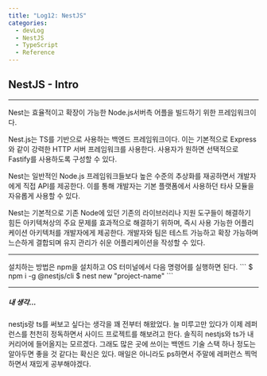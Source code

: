 ```yaml
---
title: "Log12: NestJS"
categories:
  - devLog
  - NestJS
  - TypeScript
  - Reference
---
```


## NestJS - Intro
<hr/>

Nest는 효율적이고 확장이 가능한 Node.js서버측 어플을 빌드하기 위한 프레임워크이다.

Nest.js는 TS를 기반으로 사용하는 백엔드 프레임워크이다. 이는 기본적으로 Express와 같이 강력한 HTTP 서버 프레임워크를 사용한다. 사용자가 원하면 선택적으로 Fastify를 사용하도록 구성할 수 있다.

Nest는 일반적인 Node.js 프레임워크들보다 높은 수준의 추상화를 재공하면서 개발자에게 직접 API를 제공한다. 이를 통해 개발자는 기본 플랫폼에서 사용하던 타사 모듈을 자유롭게 사용할 수 있다.

Nest는 기본적으로 기존 Node에 있던 기존의 라이브러리나 지원 도구들이 해결하기 힘든 아키텍쳐상의 주요 문제를 효과적으로 해결하기 위하며, 즉시 사용 가능한 어플리케이션 아키텍처를 개발자에게 제공한다. 개발자와 팀은 테스트 가능하고 확장 가능하며 느슨하게 결합되며 유지 관리가 쉬운 어플리케이션을 작성할 수 있다.

<hr/>
설치하는 방법은 npm을 설치하고 OS 터미널에서 다음 명령어를 실행하면 된다.
```
$ npm i -g @nestjs/cli
$ nest new "project-name"
```
<hr/>

##### 내 생각...
nestjs랑 ts를 써보고 싶다는 생각을 꽤 전부터 해왔었다. 늘 미루고만 있다가 이제 레퍼런스를 천천히 정독하면서 사이드 프로젝트를 해보려고 한다. 솔직히 nestjs와 ts가 내 커리어에 들어올지는 모르겠다. 그래도 많은 곳에 쓰이는 백엔드 기술 스택 하나 정도는 알아두면 좋을 것 같다는 확신은 있다. 매일은 아니라도 ps하면서 주말에 레퍼런스 찍먹하면서 재밌게 공부해야겠다.